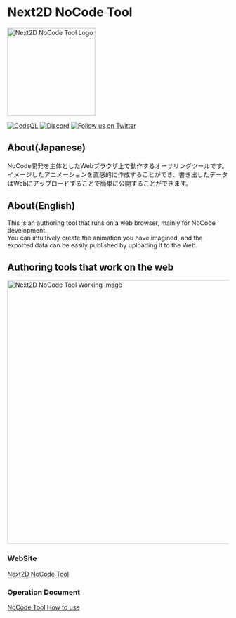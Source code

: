 Next2D NoCode Tool
=============
<img src="https://next2d.app/assets/img/tool/logo.svg" width="200" height="200" alt="Next2D NoCode Tool Logo">

[![CodeQL](https://github.com/Next2D/tool.next2d.app/actions/workflows/codeql-analysis.yml/badge.svg)](https://github.com/Next2D/tool.next2d.app/actions/workflows/codeql-analysis.yml)
[![Discord](https://img.shields.io/discord/812136803506716713?label=Discord&logo=discord)](https://discord.gg/6c9rv5Uns5)
[![Follow us on Twitter](https://img.shields.io/twitter/follow/Next2D?label=Follow&style=social)](https://twitter.com/intent/user?screen_name=Next2D)

## About(Japanese)
NoCode開発を主体としたWebブラウザ上で動作するオーサリングツールです。\
イメージしたアニメーションを直感的に作成することができ、書き出したデータはWebにアップロードすることで簡単に公開することができます。

## About(English)
This is an authoring tool that runs on a web browser, mainly for NoCode development.\
You can intuitively create the animation you have imagined, and the exported data can be easily published by uploading it to the Web.

## Authoring tools that work on the web
<img src="https://tool.next2d.app/assets/img/ogp.png" width="600" alt="Next2D NoCode Tool Working Image">

### WebSite
[Next2D NoCode Tool](https://tool.next2d.app)

### Operation Document
[NoCode Tool How to use](https://next2d.app/usage)
